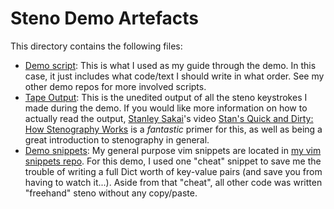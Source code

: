 # Steno Demo Artefacts

This directory contains the following files:

- [Demo script][]: This is what I used as my guide through the demo. In this
  case, it just includes what code/text I should write in what order. See my
  other demo repos for more involved scripts.
- [Tape Output][]: This is the unedited output of all the steno keystrokes I
  made during the demo. If you would like more information on how to actually
  read the output, [Stanley Sakai][]'s video [Stan's Quick and Dirty: How
  Stenography Works][] is a _fantastic_ primer for this, as well as being a
  great introduction to stenography in general.
- [Demo snippets][]: My general purpose vim snippets are located in [my vim
  snippets repo][]. For this demo, I used one "cheat" snippet to save me
  the trouble of writing a full Dict worth of key-value pairs (and save you
  from having to watch it...). Aside from that "cheat", all other code was
  written "freehand" steno without any copy/paste.

[Demo script]: ./script.txt
[Demo snippets]: ./demo.snippets
[my vim snippets repo]: https://github.com/paulfioravanti/vim-snippets
[Stan's Quick and Dirty: How Stenography Works]: https://www.youtube.com/watch?v=62l64Acfidc
[Stanley Sakai]: https://stanographer.com/
[Tape Output]: ./tape.txt
